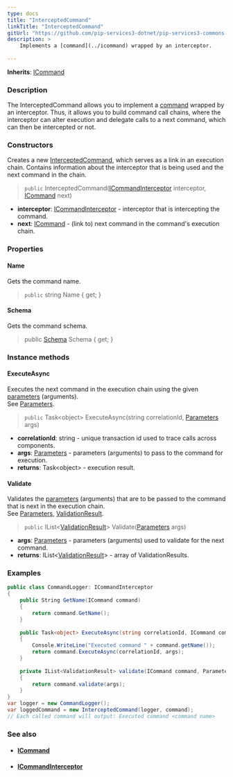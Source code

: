 ```yaml
---
type: docs
title: "InterceptedCommand"
linkTitle: "InterceptedCommand"
gitUrl: "https://github.com/pip-services3-dotnet/pip-services3-commons-dotnet"
description: > 
    Implements a [command](../icommand) wrapped by an interceptor.
    
---
```


**Inherits**: [ICommand](../icommand)

### Description

The InterceptedCommand allows you  to implement a [command](../icommand) wrapped by an interceptor. Thus, it allows you to build command call chains, where the interceptor can alter execution and delegate calls to a next command, which can then be intercepted or not.

### Constructors
Creates a new [InterceptedCommand](), which serves as a link in an execution chain. Contains information 
about the interceptor that is being used and the next command in the chain.

> `public` InterceptedCommand([ICommandInterceptor](../icommand_interceptor) interceptor, [ICommand](../icommand) next)

- **interceptor**: [ICommandInterceptor](../icommand_interceptor) - interceptor that is intercepting the command.
- **next**: [ICommand](../icommand) - (link to) next command in the command's execution chain.

### Properties

#### Name
Gets the command name.

> `public` string Name { get; }


#### Schema
Gets the command schema.

> public [Schema](../../validate/schema) Schema { get; }


### Instance methods

#### ExecuteAsync
Executes the next command in the execution chain using the given [parameters](../../run/parameters) (arguments).  
See [Parameters](../../run/parameters).

> `public` Task\<object\> ExecuteAsync(string correlationId, [Parameters](../../run/parameters) args)

- **correlationId**: string - unique transaction id used to trace calls across components.
- **args**: [Parameters](../../run/parameters) - parameters (arguments) to pass to the command for execution.
- **returns**: Task\<object\> - execution result.


#### Validate
Validates the [parameters](../../run/parameters) (arguments) that are to be passed to the command that is next 
in the execution chain.  
See [Parameters](../../run/parameters), [ValidationResult](../../validate/validation_result).

> `public` IList<[ValidationResult](../../validate/validation_result)> Validate([Parameters](../../run/parameters) args)


- **args**: [Parameters](../../run/parameters) - parameters (arguments) used to validate for the next command.
- **returns**: IList<[ValidationResult](../../validate/validation_result)> - array of ValidationResults.

### Examples

```cs
public class CommandLogger: ICommandInterceptor
{
    public String GetName(ICommand command) 
    {
        return command.GetName();
    }
    
    public Task<object> ExecuteAsync(string correlationId, ICommand command, Parameters args) 
    {
        Console.WriteLine("Executed command " + command.getName());
        return command.ExecuteAsync(correlationId, args); 
    }
    
    private IList<ValidationResult> validate(ICommand command, Parameters args) 
    {
        return command.validate(args);
    }
}
var logger = new CommandLogger();
var loggedCommand = new InterceptedCommand(logger, command);
// Each called command will output: Executed command <command name>

```

### See also
- #### [ICommand](../icommand)
- #### [ICommandInterceptor](../icommand_interceptor)
